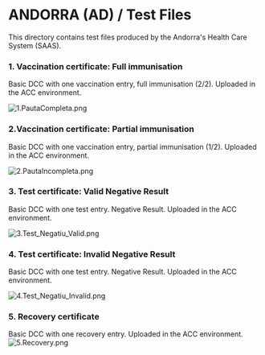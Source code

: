 # ANDORRA (AD) / Test Files

This directory contains test files produced by the Andorra's Health Care System (SAAS).

### 1. Vaccination certificate: Full immunisation
Basic DCC with one vaccination entry, full immunisation (2/2). Uploaded in the ACC environment.

![1.PautaCompleta.png](https://github.com/odelpozo-saas/dcc-quality-assurance/blob/patch-2/AD/1.3.0/1.PautaCompleta.png)

### 2.Vaccination certificate: Partial immunisation
Basic DCC with one vaccination entry, partial immunisation (1/2). Uploaded in the ACC environment.

![2.PautaIncompleta.png](https://github.com/odelpozo-saas/dcc-quality-assurance/blob/patch-2/AD/1.3.0/2.PautaIncompleta.png)

### 3. Test certificate: Valid Negative Result
Basic DCC with one test entry. Negative Result. Uploaded in the ACC environment.

![3.Test_Negatiu_Valid.png](https://github.com/odelpozo-saas/dcc-quality-assurance/blob/patch-2/AD/1.3.0/3.Test_Negatiu_Valid.png)

### 4. Test certificate: Invalid Negative Result
Basic DCC with one test entry. Negative Result. Uploaded in the ACC environment.

![4.Test_Negatiu_Invalid.png](https://github.com/odelpozo-saas/dcc-quality-assurance/blob/patch-2/AD/1.3.0/4.Test_Negatiu_Invalid.png)

### 5. Recovery certificate
Basic DCC with one recovery entry. Uploaded in the ACC environment.
![5.Recovery.png](https://github.com/odelpozo-saas/dcc-quality-assurance/blob/patch-2/AD/1.3.0/5.Recovery.png)

